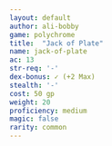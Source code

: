 ```yaml
---
layout: default
author: ali-bobby
game: polychrome
title:  "Jack of Plate"
name: jack-of-plate
ac: 13
str-req: '-'
dex-bonus: ✓ (+2 Max)
stealth: '-'
cost: 50 gp
weight: 20
proficiency: medium
magic: false
rarity: common
---
```

